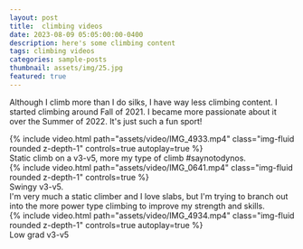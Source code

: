 ```yaml
---
layout: post
title:  climbing videos
date: 2023-08-09 05:05:00:00-0400
description: here's some climbing content
tags: climbing videos
categories: sample-posts
thumbnail: assets/img/25.jpg
featured: true
---
```

Although I climb more than I do silks, I have way less climbing content. I started climbing around Fall of 2021. I became more passionate about it over the Summer of 2022. It's just such a fun sport!

<div class="row mt-3">
    <div class="col-sm mt-3 mt-md-0">
        {% include video.html path="assets/video/IMG_4933.mp4" class="img-fluid rounded z-depth-1" controls=true autoplay=true %}
        <div class="caption">
            Static climb on a v3-v5, more my type of climb #saynotodynos.
        </div>
    </div>
    <div class="col-sm mt-3 mt-md-0">
        {% include video.html path="assets/video/IMG_0641.mp4" class="img-fluid rounded z-depth-1" controls=true %}
        <div class="caption">
            Swingy v3-v5.
        </div>
    </div>
</div>
<div class="caption">
    I'm very much a static climber and I love slabs, but I'm trying to branch out into the more power type climbing to improve my strength and skills.
</div>

<div class="row mt-3">
    <div class="col-sm mt-3 mt-md-0">
        {% include video.html path="assets/video/IMG_4934.mp4" class="img-fluid rounded z-depth-1" controls=true autoplay=true %}
        <div class="caption">
            Low grad v3-v5
        </div>
    </div>
</div>


